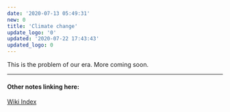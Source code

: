 ```yaml
---
date: '2020-07-13 05:49:31'
new: 0
title: 'Climate change'
update_logo: '0'
updated: '2020-07-22 17:43:43'
updated_logo: 0
---
```

This is the problem of our era. More coming soon.

---
#### Other notes linking here:

[Wiki Index](/index/)
